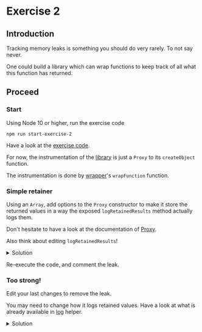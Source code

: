 # Exercise 2


## Introduction

Tracking memory leaks is something you should do very rarely.
To not say never.

One could build a library which can wrap functions
to keep track of all what this function has returned.



## Proceed


### Start

Using Node 10 or higher, run the exercise code

```
npm run start-exercise-2
```

Have a look at the [exercise code](./index.js).

For now, the instrumentation of the [library](./library.js)
is just a `Proxy` to its `createObject` function.

The instrumentation is done by [wrapper](./wrapper.js)'s
`wrapFunction` function.


### Simple retainer


Using an `Array`, add options to the `Proxy` constructor to make it store the returned values
in a way the exposed `logRetainedResults` method actually logs them.

Don't hesitate to have a look at the documentation of [Proxy][].

Also think about editing `logRetainedResults`!

<details>
<summary>Solution</summary>
<p>

```javascript
const returnValues = [];

const proxy = new Proxy(func, {
  apply(target, thisArg, argumentsList) {
    const returnValue = target.apply(thisArg, argumentsList);
    returnValues.push(returnValue);
    return returnValue;
  },
});
```

</p>
</details>

Re-execute the code, and comment the leak.


### Too strong!

Edit your last changes to remove the leak.

You may need to change how it logs retained values.
Have a look at what is already available in [log](./log.js) helper.

<details>
<summary>Solution</summary>
<p>

```javascript
const returnValues = new WeakSet();

const proxy = new Proxy(func, {
  apply(target, thisArg, argumentsList) {
    const returnValue = target.apply(thisArg, argumentsList);
    returnValues.add(returnValue);
    return returnValue;
  },
});
```

</p>
</details>  


[Proxy]: https://developer.mozilla.org/en-US/docs/Web/JavaScript/Reference/Global_Objects/Proxy
